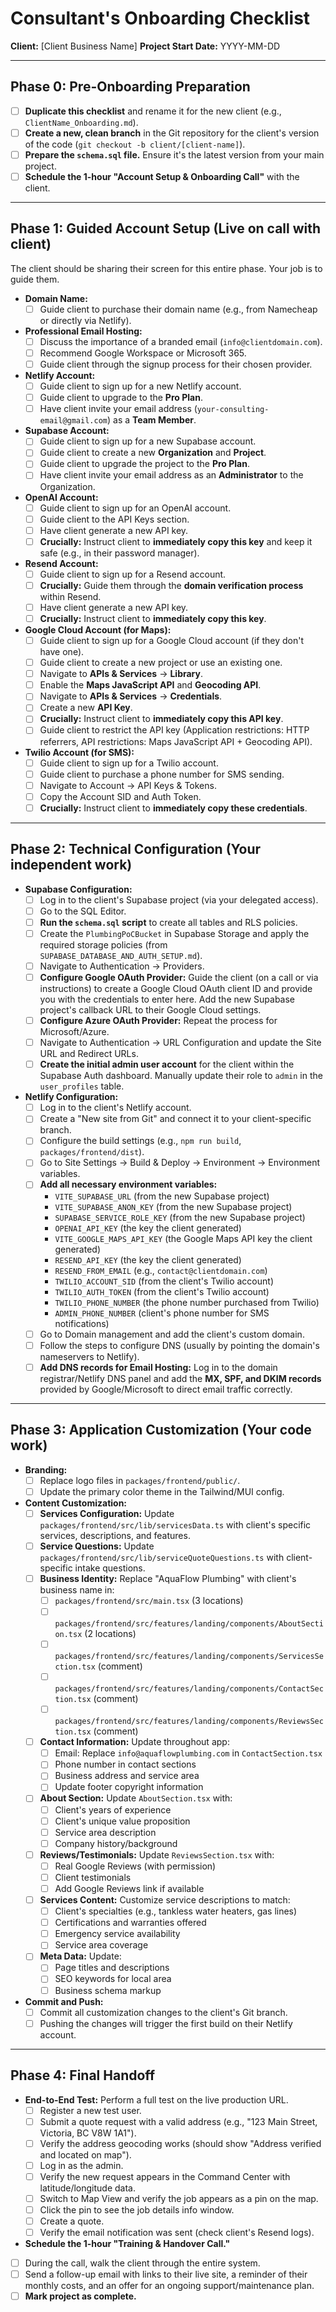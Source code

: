 # Consultant's Onboarding Checklist

**Client:** [Client Business Name]
**Project Start Date:** YYYY-MM-DD

---

## Phase 0: Pre-Onboarding Preparation

*   [ ] **Duplicate this checklist** and rename it for the new client (e.g., `ClientName_Onboarding.md`).
*   [ ] **Create a new, clean branch** in the Git repository for the client's version of the code (`git checkout -b client/[client-name]`).
*   [ ] **Prepare the `schema.sql` file.** Ensure it's the latest version from your main project.
*   [ ] **Schedule the 1-hour "Account Setup & Onboarding Call"** with the client.

---

## Phase 1: Guided Account Setup (Live on call with client)

The client should be sharing their screen for this entire phase. Your job is to guide them.

*   **Domain Name:**
    *   [ ] Guide client to purchase their domain name (e.g., from Namecheap or directly via Netlify).
*   **Professional Email Hosting:**
    *   [ ] Discuss the importance of a branded email (`info@clientdomain.com`).
    *   [ ] Recommend Google Workspace or Microsoft 365.
    *   [ ] Guide client through the signup process for their chosen provider.
*   **Netlify Account:**
    *   [ ] Guide client to sign up for a new Netlify account.
    *   [ ] Guide client to upgrade to the **Pro Plan**.
    *   [ ] Have client invite your email address (`your-consulting-email@gmail.com`) as a **Team Member**.
*   **Supabase Account:**
    *   [ ] Guide client to sign up for a new Supabase account.
    *   [ ] Guide client to create a new **Organization** and **Project**.
    *   [ ] Guide client to upgrade the project to the **Pro Plan**.
    *   [ ] Have client invite your email address as an **Administrator** to the Organization.
*   **OpenAI Account:**
    *   [ ] Guide client to sign up for an OpenAI account.
    *   [ ] Guide client to the API Keys section.
    *   [ ] Have client generate a new API key.
    *   [ ] **Crucially:** Instruct client to **immediately copy this key** and keep it safe (e.g., in their password manager).
*   **Resend Account:**
    *   [ ] Guide client to sign up for a Resend account.
    *   [ ] **Crucially:** Guide them through the **domain verification process** within Resend.
    *   [ ] Have client generate a new API key.
    *   [ ] **Crucially:** Instruct client to **immediately copy this key**.
*   **Google Cloud Account (for Maps):**
    *   [ ] Guide client to sign up for a Google Cloud account (if they don't have one).
    *   [ ] Guide client to create a new project or use an existing one.
    *   [ ] Navigate to **APIs & Services** → **Library**.
    *   [ ] Enable the **Maps JavaScript API** and **Geocoding API**.
    *   [ ] Navigate to **APIs & Services** → **Credentials**.
    *   [ ] Create a new **API Key**.
    *   [ ] **Crucially:** Instruct client to **immediately copy this API key**.
    *   [ ] Guide client to restrict the API key (Application restrictions: HTTP referrers, API restrictions: Maps JavaScript API + Geocoding API).
*   **Twilio Account (for SMS):**
    *   [ ] Guide client to sign up for a Twilio account.
    *   [ ] Guide client to purchase a phone number for SMS sending.
    *   [ ] Navigate to Account → API Keys & Tokens.
    *   [ ] Copy the Account SID and Auth Token.
    *   [ ] **Crucially:** Instruct client to **immediately copy these credentials**.

---

## Phase 2: Technical Configuration (Your independent work)

*   **Supabase Configuration:**
    *   [ ] Log in to the client's Supabase project (via your delegated access).
    *   [ ] Go to the SQL Editor.
    *   [ ] **Run the `schema.sql` script** to create all tables and RLS policies.
    *   [ ] Create the `PlumbingPoCBucket` in Supabase Storage and apply the required storage policies (from `SUPABASE_DATABASE_AND_AUTH_SETUP.md`).
    *   [ ] Navigate to Authentication -> Providers.
    *   [ ] **Configure Google OAuth Provider:** Guide the client (on a call or via instructions) to create a Google Cloud OAuth client ID and provide you with the credentials to enter here. Add the new Supabase project's callback URL to their Google Cloud settings.
    *   [ ] **Configure Azure OAuth Provider:** Repeat the process for Microsoft/Azure.
    *   [ ] Navigate to Authentication -> URL Configuration and update the Site URL and Redirect URLs.
    *   [ ] **Create the initial admin user account** for the client within the Supabase Auth dashboard. Manually update their role to `admin` in the `user_profiles` table.

*   **Netlify Configuration:**
    *   [ ] Log in to the client's Netlify account.
    *   [ ] Create a "New site from Git" and connect it to your client-specific branch.
    *   [ ] Configure the build settings (e.g., `npm run build`, `packages/frontend/dist`).
    *   [ ] Go to Site Settings -> Build & Deploy -> Environment -> Environment variables.
    *   [ ] **Add all necessary environment variables:**
        *   `VITE_SUPABASE_URL` (from the new Supabase project)
        *   `VITE_SUPABASE_ANON_KEY` (from the new Supabase project)
        *   `SUPABASE_SERVICE_ROLE_KEY` (from the new Supabase project)
        *   `OPENAI_API_KEY` (the key the client generated)
        *   `VITE_GOOGLE_MAPS_API_KEY` (the Google Maps API key the client generated)
        *   `RESEND_API_KEY` (the key the client generated)
        *   `RESEND_FROM_EMAIL` (e.g., `contact@clientdomain.com`)
        *   `TWILIO_ACCOUNT_SID` (from the client's Twilio account)
        *   `TWILIO_AUTH_TOKEN` (from the client's Twilio account)
        *   `TWILIO_PHONE_NUMBER` (the phone number purchased from Twilio)
        *   `ADMIN_PHONE_NUMBER` (client's phone number for SMS notifications)
    *   [ ] Go to Domain management and add the client's custom domain.
    *   [ ] Follow the steps to configure DNS (usually by pointing the domain's nameservers to Netlify).
    *   [ ] **Add DNS records for Email Hosting:** Log in to the domain registrar/Netlify DNS panel and add the **MX, SPF, and DKIM records** provided by Google/Microsoft to direct email traffic correctly.

---

## Phase 3: Application Customization (Your code work)

*   **Branding:**
    *   [ ] Replace logo files in `packages/frontend/public/`.
    *   [ ] Update the primary color theme in the Tailwind/MUI config.
*   **Content Customization:**
    *   [ ] **Services Configuration:** Update `packages/frontend/src/lib/servicesData.ts` with client's specific services, descriptions, and features.
    *   [ ] **Service Questions:** Update `packages/frontend/src/lib/serviceQuoteQuestions.ts` with client-specific intake questions.
    *   [ ] **Business Identity:** Replace "AquaFlow Plumbing" with client's business name in:
        *   [ ] `packages/frontend/src/main.tsx` (3 locations)
        *   [ ] `packages/frontend/src/features/landing/components/AboutSection.tsx` (2 locations)
        *   [ ] `packages/frontend/src/features/landing/components/ServicesSection.tsx` (comment)
        *   [ ] `packages/frontend/src/features/landing/components/ContactSection.tsx` (comment)
        *   [ ] `packages/frontend/src/features/landing/components/ReviewsSection.tsx` (comment)
    *   [ ] **Contact Information:** Update throughout app:
        *   [ ] Email: Replace `info@aquaflowplumbing.com` in `ContactSection.tsx`
        *   [ ] Phone number in contact sections
        *   [ ] Business address and service area
        *   [ ] Update footer copyright information
    *   [ ] **About Section:** Update `AboutSection.tsx` with:
        *   [ ] Client's years of experience
        *   [ ] Client's unique value proposition
        *   [ ] Service area description
        *   [ ] Company history/background
    *   [ ] **Reviews/Testimonials:** Update `ReviewsSection.tsx` with:
        *   [ ] Real Google Reviews (with permission)
        *   [ ] Client testimonials
        *   [ ] Add Google Reviews link if available
    *   [ ] **Services Content:** Customize service descriptions to match:
        *   [ ] Client's specialties (e.g., tankless water heaters, gas lines)
        *   [ ] Certifications and warranties offered
        *   [ ] Emergency service availability
        *   [ ] Service area coverage
    *   [ ] **Meta Data:** Update:
        *   [ ] Page titles and descriptions
        *   [ ] SEO keywords for local area
        *   [ ] Business schema markup
*   **Commit and Push:**
    *   [ ] Commit all customization changes to the client's Git branch.
    *   [ ] Pushing the changes will trigger the first build on their Netlify account.

---

## Phase 4: Final Handoff

*   **End-to-End Test:** Perform a full test on the live production URL.
    *   [ ] Register a new test user.
    *   [ ] Submit a quote request with a valid address (e.g., "123 Main Street, Victoria, BC V8W 1A1").
    *   [ ] Verify the address geocoding works (should show "Address verified and located on map").
    *   [ ] Log in as the admin.
    *   [ ] Verify the new request appears in the Command Center with latitude/longitude data.
    *   [ ] Switch to Map View and verify the job appears as a pin on the map.
    *   [ ] Click the pin to see the job details info window.
    *   [ ] Create a quote.
    *   [ ] Verify the email notification was sent (check client's Resend logs).
*   **Schedule the 1-hour "Training & Handover Call."**
*   [ ] During the call, walk the client through the entire system.
*   [ ] Send a follow-up email with links to their live site, a reminder of their monthly costs, and an offer for an ongoing support/maintenance plan.
*   [ ] **Mark project as complete.**